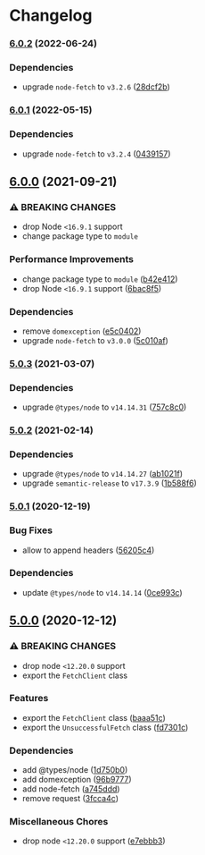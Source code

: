 # Changelog

### [6.0.2](https://github.com/vansergen/rpc-request/compare/v6.0.1...v6.0.2) (2022-06-24)

### Dependencies

- upgrade `node-fetch` to `v3.2.6` ([28dcf2b](https://github.com/vansergen/rpc-request/commit/28dcf2b79397a5308c4137b6918a2597e8f05158))

### [6.0.1](https://github.com/vansergen/rpc-request/compare/v6.0.0...v6.0.1) (2022-05-15)

### Dependencies

- upgrade `node-fetch` to `v3.2.4` ([0439157](https://github.com/vansergen/rpc-request/commit/04391576380e650707350bbeb291043afa36d43a))

## [6.0.0](https://github.com/vansergen/rpc-request/compare/v5.0.3...v6.0.0) (2021-09-21)

### ⚠ BREAKING CHANGES

- drop Node `<16.9.1` support
- change package type to `module`

### Performance Improvements

- change package type to `module` ([b42e412](https://github.com/vansergen/rpc-request/commit/b42e412177d76cbdba436bda4f644f66af1c4756))
- drop Node `<16.9.1` support ([6bac8f5](https://github.com/vansergen/rpc-request/commit/6bac8f5611c8342843cd7d27ef4b06fd253c6436))

### Dependencies

- remove `domexception` ([e5c0402](https://github.com/vansergen/rpc-request/commit/e5c0402fd0a91cbd2c4e5f7fbaa0914634e8f14c))
- upgrade `node-fetch` to `v3.0.0` ([5c010af](https://github.com/vansergen/rpc-request/commit/5c010af57d3767498ae1e4d6fa87072aee8d8baf))

### [5.0.3](https://github.com/vansergen/rpc-request/compare/v5.0.2...v5.0.3) (2021-03-07)

### Dependencies

- upgrade `@types/node` to `v14.14.31` ([757c8c0](https://github.com/vansergen/rpc-request/commit/757c8c05efa64a5aefabc1432792b381a2800414))

### [5.0.2](https://github.com/vansergen/rpc-request/compare/v5.0.1...v5.0.2) (2021-02-14)

### Dependencies

- upgrade `@types/node` to `v14.14.27` ([ab1021f](https://github.com/vansergen/rpc-request/commit/ab1021f14bf42352627ff74534dc26ba328049ca))
- upgrade `semantic-release` to `v17.3.9` ([1b588f6](https://github.com/vansergen/rpc-request/commit/1b588f64863a40e7ec8e4272964daf67f07396fe))

### [5.0.1](https://github.com/vansergen/rpc-request/compare/v5.0.0...v5.0.1) (2020-12-19)

### Bug Fixes

- allow to append headers ([56205c4](https://github.com/vansergen/rpc-request/commit/56205c4e6224d929ee8547a224af52037994819f))

### Dependencies

- update `@types/node` to `v14.14.14` ([0ce993c](https://github.com/vansergen/rpc-request/commit/0ce993c67141c4c01732605739d2bf22ddb077f3))

## [5.0.0](https://github.com/vansergen/rpc-request/compare/v4.0.10...v5.0.0) (2020-12-12)

### ⚠ BREAKING CHANGES

- drop node `<12.20.0` support
- export the `FetchClient` class

### Features

- export the `FetchClient` class ([baaa51c](https://github.com/vansergen/rpc-request/commit/baaa51cbbe309c0a1d5f1a075a83773235ef7fee))
- export the `UnsuccessfulFetch` class ([fd7301c](https://github.com/vansergen/rpc-request/commit/fd7301c5d1d514eb46756735cc71944af9066111))

### Dependencies

- add @types/node ([1d750b0](https://github.com/vansergen/rpc-request/commit/1d750b0b3d5ffa25a70ee025380542d76193480f))
- add domexception ([96b9777](https://github.com/vansergen/rpc-request/commit/96b9777a50d5a7cddf234a301126cabf1e3617b4))
- add node-fetch ([a745ddd](https://github.com/vansergen/rpc-request/commit/a745ddd6a3fbd15131197c3d0f855ed1c8a43a78))
- remove request ([3fcca4c](https://github.com/vansergen/rpc-request/commit/3fcca4c57cdf50e4af01af0433185f8194b22ef7))

### Miscellaneous Chores

- drop node `<12.20.0` support ([e7ebbb3](https://github.com/vansergen/rpc-request/commit/e7ebbb3c4a27dfd8a7b6266ae3ad085d3016ec74))
